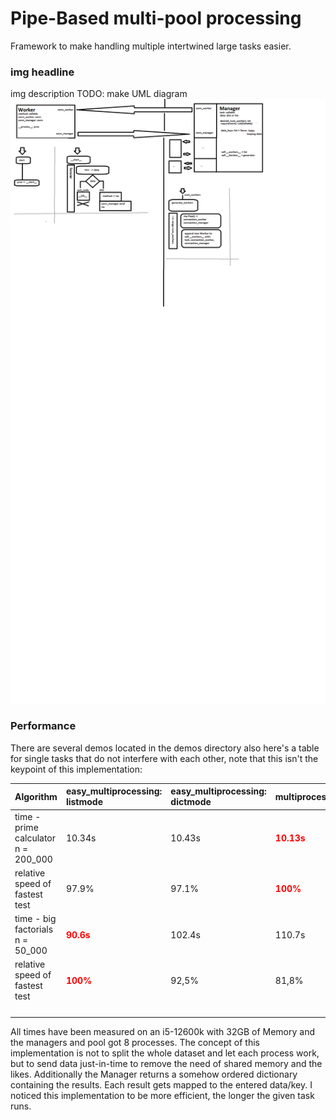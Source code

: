 # Pipe-Based multi-pool processing

Framework to make handling multiple intertwined large tasks easier. 

### img headline
img description
TODO: make UML diagram
![alt text](imgs/Concept_unfinished.png)

### Performance

There are several demos located in the demos directory also here's a table for single tasks that do not interfere with
each other, note that this isn't the keypoint of this implementation:

| Algorithm                           | easy_multiprocessing: listmode              | easy_multiprocessing: dictmode | multiprocessing.pool().map                 | single thread |
|:------------------------------------|:--------------------------------------------|:-------------------------------|:-------------------------------------------|:--------------|
| time - prime calculator n = 200_000 | 10.34s                                      | 10.43s                         | <span style="color:red">**10.13s** </span> | 56.14s        |
| relative speed of fastest test      | 97.9%                                       | 97.1%                          | <span style="color:red">**100%**   </span> | 18.0%         |
| time - big factorials n = 50_000    | <span style="color:red">**90.6s**  </span>  | 102.4s                         | 110.7s                                     | 576.64s       |
| relative speed of fastest test      | <span style="color:red">**100%**   </span>  | 92,5%                          | 81,8%                                      | 15,76%        |
|                                     |                                             |                                |                                            |               |
|                                     |                                             |                                |                                            |               |
|                                     |                                             |                                |                                            |               |
|                                     |                                             |                                |                                            |               |

All times have been measured on an i5-12600k with 32GB of Memory and the managers and pool got 8 processes.
The concept of this implementation is not to split the whole dataset and let each process work, but to send data just-in-time
to remove the need of shared memory and the likes.
Additionally the Manager returns a somehow ordered dictionary containing the results. Each result gets mapped to the entered data/key.
I noticed this implementation to be more efficient, the longer the given task runs.
